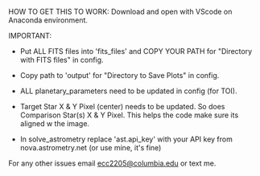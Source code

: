 HOW TO GET THIS TO WORK:
Download and open with VScode on Anaconda environment.

IMPORTANT:
- Put ALL FITS files into 'fits_files' and COPY YOUR PATH for "Directory with FITS files" in config.
- Copy path to 'output' for "Directory to Save Plots" in config.

- ALL planetary_parameters need to be updated in config (for TOI).
- Target Star X & Y Pixel (center) needs to be updated. So does Comparison Star(s) X & Y Pixel. This helps the code make sure its aligned w the image.

- In solve_astrometry replace 'ast.api_key' with your API key from nova.astrometry.net (or use mine, it's fine)

For any other issues email ecc2205@columbia.edu or text me.
